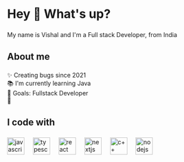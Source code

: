 <h1 align="left">Hey 👋 What's up?</h1>

###

<p align="left">My name is Vishal and I'm a Full stack Developer, from India</p>

###

<h2 align="left">About me</h2>

###

<p align="left">✨ Creating bugs since 2021<br>📚 I'm currently learning Java<br>🎯 Goals: Fullstack Developer<br>🎲</p>

###

<h2 align="left">I code with</h2>

###

<div align="left">
  <img src="https://cdn.jsdelivr.net/gh/devicons/devicon/icons/javascript/javascript-original.svg" height="40" alt="javascript logo"  />
  <img width="12" />
  <img src="https://cdn.jsdelivr.net/gh/devicons/devicon/icons/typescript/typescript-original.svg" height="40" alt="typescript logo"  />
  <img width="12" />
  <img src="https://cdn.jsdelivr.net/gh/devicons/devicon/icons/react/react-original.svg" height="40" alt="react logo"  />
  <img width="12" />
  <img src="https://cdn.jsdelivr.net/gh/devicons/devicon/icons/nextjs/nextjs-original.svg" height="40" alt="nextjs logo"  />
  <img width="12" />
  <img src="https://imgs.search.brave.com/lzXEmRaL03--GSYcc22EgVG7yML_a3L-M7XpIzRHbz4/rs:fit:500:0:0/g:ce/aHR0cHM6Ly93d3cu/bmljZXBuZy5jb20v/cG5nL2RldGFpbC85/ODEtOTgxMzE3NV9j/LWxvZ28tYy1wcm9n/cmFtbWluZy1sYW5n/dWFnZS1sb2dvLnBu/Zw" height="40" alt="c++ logo"  />
  <img width="12" />
  <img src="https://cdn.jsdelivr.net/gh/devicons/devicon/icons/nodejs/nodejs-original.svg" height="40" alt="nodejs logo"  />
  <img width="12" />
  
 
  
</div>

###
